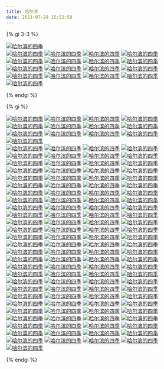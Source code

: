 ```yaml
---
title: 哈尔滨
date: 2021-07-29 15:52:59
---
```


{% gi 3-3 %}

[![哈尔滨的四季](harbin/thumbnails/thumb_IMG_20200614_115201.jpg "家")](harbin/IMG_20200614_115201.jpg)         
[![哈尔滨的四季](harbin/thumbnails/thumb_IMG_20200623_165025.jpg "家")](harbin/IMG_20200623_165025.jpg)
[![哈尔滨的四季](harbin/thumbnails/thumb_IMG_20200623_165030.jpg "家")](harbin/IMG_20200623_165030.jpg)
[![哈尔滨的四季](harbin/thumbnails/thumb_IMG_20200627_153214.jpg "家")](harbin/IMG_20200627_153214.jpg)
[![哈尔滨的四季](harbin/thumbnails/thumb_IMG_20200627_154056.jpg "家")](harbin/IMG_20200627_154056.jpg)
[![哈尔滨的四季](harbin/thumbnails/thumb_IMG_20200627_154104.jpg "家")](harbin/IMG_20200627_154104.jpg)
[![哈尔滨的四季](harbin/thumbnails/thumb_IMG_20200627_182758.jpg "家")](harbin/IMG_20200627_182758.jpg)
[![哈尔滨的四季](harbin/thumbnails/thumb_IMG_20200627_182802.jpg "家")](harbin/IMG_20200627_182802.jpg)
[![哈尔滨的四季](harbin/thumbnails/thumb_IMG_20200627_182812.jpg "家")](harbin/IMG_20200627_182812.jpg)
[![哈尔滨的四季](harbin/thumbnails/thumb_IMG_20200627_190507.jpg "家")](harbin/IMG_20200627_190507.jpg)
[![哈尔滨的四季](harbin/thumbnails/thumb_IMG_20200627_190510.jpg "家")](harbin/IMG_20200627_190510.jpg)
[![哈尔滨的四季](harbin/thumbnails/thumb_IMG_20200630_174942.jpg "家")](harbin/IMG_20200630_174942.jpg)
[![哈尔滨的四季](harbin/thumbnails/thumb_IMG_20200630_174946.jpg "家")](harbin/IMG_20200630_174946.jpg)
[![哈尔滨的四季](harbin/thumbnails/thumb_IMG_20200630_174953.jpg "家")](harbin/IMG_20200630_174953.jpg)
[![哈尔滨的四季](harbin/thumbnails/thumb_IMG_20200630_175013.jpg "家")](harbin/IMG_20200630_175013.jpg)
[![哈尔滨的四季](harbin/thumbnails/thumb_IMG_20200630_175019.jpg "家")](harbin/IMG_20200630_175019.jpg)
[![哈尔滨的四季](harbin/thumbnails/thumb_IMG_20200704_160719.jpg "家")](harbin/IMG_20200704_160719.jpg)
[![哈尔滨的四季](harbin/thumbnails/thumb_IMG_20200704_172334.jpg "家")](harbin/IMG_20200704_172334.jpg)

{% endgi %}

{% gi %}

[![哈尔滨的四季](harbin/thumbnails/thumb_IMG_20200705_141609.jpg "家")](harbin/IMG_20200705_141609.jpg)
[![哈尔滨的四季](harbin/thumbnails/thumb_IMG_20200705_141627.jpg "家")](harbin/IMG_20200705_141627.jpg)
[![哈尔滨的四季](harbin/thumbnails/thumb_IMG_20200723_163124.jpg "家")](harbin/IMG_20200723_163124.jpg)
[![哈尔滨的四季](harbin/thumbnails/thumb_IMG_20200723_163141.jpg "家")](harbin/IMG_20200723_163141.jpg)
[![哈尔滨的四季](harbin/thumbnails/thumb_IMG_20200723_163249.jpg "家")](harbin/IMG_20200723_163249.jpg)
[![哈尔滨的四季](harbin/thumbnails/thumb_IMG_20200723_163358.jpg "家")](harbin/IMG_20200723_163358.jpg)
[![哈尔滨的四季](harbin/thumbnails/thumb_IMG_20200723_172114.jpg "家")](harbin/IMG_20200723_172114.jpg)
[![哈尔滨的四季](harbin/thumbnails/thumb_IMG_20200723_174912.jpg "家")](harbin/IMG_20200723_174912.jpg)
[![哈尔滨的四季](harbin/thumbnails/thumb_IMG_20200725_192123.jpg "家")](harbin/IMG_20200725_192123.jpg)
[![哈尔滨的四季](harbin/thumbnails/thumb_IMG_20200726_183621.jpg "家")](harbin/IMG_20200726_183621.jpg)
[![哈尔滨的四季](harbin/thumbnails/thumb_IMG_20200726_183634.jpg "家")](harbin/IMG_20200726_183634.jpg)
[![哈尔滨的四季](harbin/thumbnails/thumb_IMG_20200726_183638.jpg "家")](harbin/IMG_20200726_183638.jpg)
[![哈尔滨的四季](harbin/thumbnails/thumb_IMG_20200729_184506.jpg "家")](harbin/IMG_20200729_184506.jpg)        
[![哈尔滨的四季](harbin/thumbnails/thumb_IMG_20200729_192112.jpg "家")](harbin/IMG_20200729_192112.jpg) 
[![哈尔滨的四季](harbin/thumbnails/thumb_IMG_20200729_192116.jpg "家")](harbin/IMG_20200729_192116.jpg) 
[![哈尔滨的四季](harbin/thumbnails/thumb_IMG_20200729_192904.jpg "家")](harbin/IMG_20200729_192904.jpg) 
[![哈尔滨的四季](harbin/thumbnails/thumb_IMG_20200729_192935.jpg "家")](harbin/IMG_20200729_192935.jpg) 
[![哈尔滨的四季](harbin/thumbnails/thumb_IMG_20200729_192940.jpg "家")](harbin/IMG_20200729_192940.jpg) 
[![哈尔滨的四季](harbin/thumbnails/thumb_IMG_20200729_192955.jpg "家")](harbin/IMG_20200729_192955.jpg) 
[![哈尔滨的四季](harbin/thumbnails/thumb_IMG_20200729_193505.jpg "家")](harbin/IMG_20200729_193505.jpg) 
[![哈尔滨的四季](harbin/thumbnails/thumb_IMG_20200729_193543.jpg "家")](harbin/IMG_20200729_193543.jpg) 
[![哈尔滨的四季](harbin/thumbnails/thumb_IMG_20200730_183144.jpg "家")](harbin/IMG_20200730_183144.jpg) 
[![哈尔滨的四季](harbin/thumbnails/thumb_IMG_20200802_204415.jpg "家")](harbin/IMG_20200802_204415.jpg) 
[![哈尔滨的四季](harbin/thumbnails/thumb_IMG_20200804_185146.jpg "家")](harbin/IMG_20200804_185146.jpg) 
[![哈尔滨的四季](harbin/thumbnails/thumb_IMG_20200804_185154.jpg "家")](harbin/IMG_20200804_185154.jpg) 
[![哈尔滨的四季](harbin/thumbnails/thumb_IMG_20200804_190447.jpg "家")](harbin/IMG_20200804_190447.jpg) 
[![哈尔滨的四季](harbin/thumbnails/thumb_IMG_20200805_184058.jpg "家")](harbin/IMG_20200805_184058.jpg) 
[![哈尔滨的四季](harbin/thumbnails/thumb_IMG_20200805_184115.jpg "家")](harbin/IMG_20200805_184115.jpg) 
[![哈尔滨的四季](harbin/thumbnails/thumb_IMG_20200805_184149.jpg "家")](harbin/IMG_20200805_184149.jpg) 
[![哈尔滨的四季](harbin/thumbnails/thumb_IMG_20200805_184236.jpg "家")](harbin/IMG_20200805_184236.jpg) 
[![哈尔滨的四季](harbin/thumbnails/thumb_IMG_20200805_192346.jpg "家")](harbin/IMG_20200805_192346.jpg) 
[![哈尔滨的四季](harbin/thumbnails/thumb_IMG_20200805_192351.jpg "家")](harbin/IMG_20200805_192351.jpg) 
[![哈尔滨的四季](harbin/thumbnails/thumb_IMG_20200805_192858.jpg "家")](harbin/IMG_20200805_192858.jpg) 
[![哈尔滨的四季](harbin/thumbnails/thumb_IMG_20200805_192943.jpg "家")](harbin/IMG_20200805_192943.jpg) 
[![哈尔滨的四季](harbin/thumbnails/thumb_IMG_20200805_194951.jpg "家")](harbin/IMG_20200805_194951.jpg) 
[![哈尔滨的四季](harbin/thumbnails/thumb_IMG_20200805_195017.jpg "家")](harbin/IMG_20200805_195017.jpg) 
[![哈尔滨的四季](harbin/thumbnails/thumb_IMG_20200806_163559.jpg "家")](harbin/IMG_20200806_163559.jpg) 
[![哈尔滨的四季](harbin/thumbnails/thumb_IMG_20200806_163611.jpg "家")](harbin/IMG_20200806_163611.jpg) 
[![哈尔滨的四季](harbin/thumbnails/thumb_IMG_20200806_164255.jpg "家")](harbin/IMG_20200806_164255.jpg) 
[![哈尔滨的四季](harbin/thumbnails/thumb_IMG_20200806_182704.jpg "家")](harbin/IMG_20200806_182704.jpg) 
[![哈尔滨的四季](harbin/thumbnails/thumb_IMG_20200806_182915.jpg "家")](harbin/IMG_20200806_182915.jpg) 
[![哈尔滨的四季](harbin/thumbnails/thumb_IMG_20200806_190422.jpg "家")](harbin/IMG_20200806_190422.jpg) 
[![哈尔滨的四季](harbin/thumbnails/thumb_IMG_20200806_191633.jpg "家")](harbin/IMG_20200806_191633.jpg) 
[![哈尔滨的四季](harbin/thumbnails/thumb_IMG_20200806_191714.jpg "家")](harbin/IMG_20200806_191714.jpg) 
[![哈尔滨的四季](harbin/thumbnails/thumb_IMG_20200806_191720.jpg "家")](harbin/IMG_20200806_191720.jpg) 
[![哈尔滨的四季](harbin/thumbnails/thumb_IMG_20200806_191728.jpg "家")](harbin/IMG_20200806_191728.jpg) 
[![哈尔滨的四季](harbin/thumbnails/thumb_IMG_20200806_191734.jpg "家")](harbin/IMG_20200806_191734.jpg) 
[![哈尔滨的四季](harbin/thumbnails/thumb_IMG_20200806_191750.jpg "家")](harbin/IMG_20200806_191750.jpg) 
[![哈尔滨的四季](harbin/thumbnails/thumb_IMG_20200806_191809.jpg "家")](harbin/IMG_20200806_191809.jpg) 
[![哈尔滨的四季](harbin/thumbnails/thumb_IMG_20200806_191926.jpg "家")](harbin/IMG_20200806_191926.jpg) 
[![哈尔滨的四季](harbin/thumbnails/thumb_IMG_20200806_193105.jpg "家")](harbin/IMG_20200806_193105.jpg) 
[![哈尔滨的四季](harbin/thumbnails/thumb_IMG_20200806_193111.jpg "家")](harbin/IMG_20200806_193111.jpg) 
[![哈尔滨的四季](harbin/thumbnails/thumb_IMG_20200811_173746.jpg "家")](harbin/IMG_20200811_173746.jpg) 
[![哈尔滨的四季](harbin/thumbnails/thumb_IMG_20200811_180144.jpg "家")](harbin/IMG_20200811_180144.jpg) 
[![哈尔滨的四季](harbin/thumbnails/thumb_IMG_20200811_183425.jpg "家")](harbin/IMG_20200811_183425.jpg) 
[![哈尔滨的四季](harbin/thumbnails/thumb_IMG_20200811_183429.jpg "家")](harbin/IMG_20200811_183429.jpg) 
[![哈尔滨的四季](harbin/thumbnails/thumb_IMG_20200811_183432.jpg "家")](harbin/IMG_20200811_183432.jpg) 
[![哈尔滨的四季](harbin/thumbnails/thumb_IMG_20200811_183435.jpg "家")](harbin/IMG_20200811_183435.jpg) 
[![哈尔滨的四季](harbin/thumbnails/thumb_IMG_20200819_183546.jpg "家")](harbin/IMG_20200819_183546.jpg) 
[![哈尔滨的四季](harbin/thumbnails/thumb_IMG_20200819_184133.jpg "家")](harbin/IMG_20200819_184133.jpg) 
[![哈尔滨的四季](harbin/thumbnails/thumb_IMG_20200819_184135.jpg "家")](harbin/IMG_20200819_184135.jpg) 
[![哈尔滨的四季](harbin/thumbnails/thumb_IMG_20200821_175113.jpg "家")](harbin/IMG_20200821_175113.jpg) 
[![哈尔滨的四季](harbin/thumbnails/thumb_IMG_20200824_152348.jpg "家")](harbin/IMG_20200824_152348.jpg) 
[![哈尔滨的四季](harbin/thumbnails/thumb_IMG_20200830_174037.jpg "家")](harbin/IMG_20200830_174037.jpg) 
[![哈尔滨的四季](harbin/thumbnails/thumb_IMG_20200831_150250.jpg "家")](harbin/IMG_20200831_150250.jpg) 
[![哈尔滨的四季](harbin/thumbnails/thumb_IMG_20200831_151523.jpg "家")](harbin/IMG_20200831_151523.jpg) 
[![哈尔滨的四季](harbin/thumbnails/thumb_IMG_20200831_151659.jpg "家")](harbin/IMG_20200831_151659.jpg) 
[![哈尔滨的四季](harbin/thumbnails/thumb_IMG_20200901_175639.jpg "家")](harbin/IMG_20200901_175639.jpg) 
[![哈尔滨的四季](harbin/thumbnails/thumb_IMG_20200901_180533.jpg "家")](harbin/IMG_20200901_180533.jpg) 
[![哈尔滨的四季](harbin/thumbnails/thumb_IMG_20200901_190557.jpg "家")](harbin/IMG_20200901_190557.jpg) 
[![哈尔滨的四季](harbin/thumbnails/thumb_IMG_20200901_194535.jpg "家")](harbin/IMG_20200901_194535.jpg) 
[![哈尔滨的四季](harbin/thumbnails/thumb_IMG_20200901_194610.jpg "家")](harbin/IMG_20200901_194610.jpg) 
[![哈尔滨的四季](harbin/thumbnails/thumb_IMG_20200904_145612.jpg "家")](harbin/IMG_20200904_145612.jpg) 
[![哈尔滨的四季](harbin/thumbnails/thumb_IMG_20200904_150504.jpg "家")](harbin/IMG_20200904_150504.jpg) 
[![哈尔滨的四季](harbin/thumbnails/thumb_IMG_20200904_150515.jpg "家")](harbin/IMG_20200904_150515.jpg) 
[![哈尔滨的四季](harbin/thumbnails/thumb_IMG_20200904_150533.jpg "家")](harbin/IMG_20200904_150533.jpg) 
[![哈尔滨的四季](harbin/thumbnails/thumb_IMG_20200904_150535.jpg "家")](harbin/IMG_20200904_150535.jpg) 
[![哈尔滨的四季](harbin/thumbnails/thumb_IMG_20200904_151107.jpg "家")](harbin/IMG_20200904_151107.jpg) 
[![哈尔滨的四季](harbin/thumbnails/thumb_IMG_20200904_171156.jpg "家")](harbin/IMG_20200904_171156.jpg) 
[![哈尔滨的四季](harbin/thumbnails/thumb_IMG_20200913_173230.jpg "家")](harbin/IMG_20200913_173230.jpg) 
[![哈尔滨的四季](harbin/thumbnails/thumb_IMG_20200913_173235.jpg "家")](harbin/IMG_20200913_173235.jpg) 
[![哈尔滨的四季](harbin/thumbnails/thumb_IMG_20200913_173340.jpg "家")](harbin/IMG_20200913_173340.jpg) 
[![哈尔滨的四季](harbin/thumbnails/thumb_IMG_20200913_173352.jpg "家")](harbin/IMG_20200913_173352.jpg) 
[![哈尔滨的四季](harbin/thumbnails/thumb_IMG_20200913_173353.jpg "家")](harbin/IMG_20200913_173353.jpg) 
[![哈尔滨的四季](harbin/thumbnails/thumb_IMG_20200913_173736.jpg "家")](harbin/IMG_20200913_173736.jpg) 
[![哈尔滨的四季](harbin/thumbnails/thumb_IMG_20200913_173739.jpg "家")](harbin/IMG_20200913_173739.jpg) 
[![哈尔滨的四季](harbin/thumbnails/thumb_IMG_20200913_173746.jpg "家")](harbin/IMG_20200913_173746.jpg) 
[![哈尔滨的四季](harbin/thumbnails/thumb_IMG_20200920_181618.jpg "家")](harbin/IMG_20200920_181618.jpg) 
[![哈尔滨的四季](harbin/thumbnails/thumb_IMG_20200921_122535.jpg "家")](harbin/IMG_20200921_122535.jpg) 
[![哈尔滨的四季](harbin/thumbnails/thumb_IMG_20200923_172311.jpg "家")](harbin/IMG_20200923_172311.jpg) 
[![哈尔滨的四季](harbin/thumbnails/thumb_IMG_20200923_172323.jpg "家")](harbin/IMG_20200923_172323.jpg) 
[![哈尔滨的四季](harbin/thumbnails/thumb_IMG_20200926_170710.jpg "家")](harbin/IMG_20200926_170710.jpg) 
[![哈尔滨的四季](harbin/thumbnails/thumb_IMG_20200926_170713.jpg "家")](harbin/IMG_20200926_170713.jpg) 
[![哈尔滨的四季](harbin/thumbnails/thumb_IMG_20200926_170722.jpg "家")](harbin/IMG_20200926_170722.jpg) 
[![哈尔滨的四季](harbin/thumbnails/thumb_IMG_20200928_154155.jpg "家")](harbin/IMG_20200928_154155.jpg) 
[![哈尔滨的四季](harbin/thumbnails/thumb_IMG_20200928_154209.jpg "家")](harbin/IMG_20200928_154209.jpg) 
[![哈尔滨的四季](harbin/thumbnails/thumb_IMG_20200928_154214.jpg "家")](harbin/IMG_20200928_154214.jpg) 
[![哈尔滨的四季](harbin/thumbnails/thumb_IMG_20200928_174457.jpg "家")](harbin/IMG_20200928_174457.jpg) 
[![哈尔滨的四季](harbin/thumbnails/thumb_IMG_20201012_152517.jpg "家")](harbin/IMG_20201012_152517.jpg) 
[![哈尔滨的四季](harbin/thumbnails/thumb_IMG_20201012_162054.jpg "家")](harbin/IMG_20201012_162054.jpg) 
[![哈尔滨的四季](harbin/thumbnails/thumb_IMG_20201012_162114.jpg "家")](harbin/IMG_20201012_162114.jpg) 
[![哈尔滨的四季](harbin/thumbnails/thumb_IMG_20201016_164058.jpg "家")](harbin/IMG_20201016_164058.jpg) 
[![哈尔滨的四季](harbin/thumbnails/thumb_IMG_20201016_164108.jpg "家")](harbin/IMG_20201016_164108.jpg) 
[![哈尔滨的四季](harbin/thumbnails/thumb_IMG_20201017_155907.jpg "家")](harbin/IMG_20201017_155907.jpg) 
[![哈尔滨的四季](harbin/thumbnails/thumb_IMG_20201017_165127.jpg "家")](harbin/IMG_20201017_165127.jpg) 
[![哈尔滨的四季](harbin/thumbnails/thumb_IMG_20201017_165132.jpg "家")](harbin/IMG_20201017_165132.jpg) 
[![哈尔滨的四季](harbin/thumbnails/thumb_IMG_20201017_165144.jpg "家")](harbin/IMG_20201017_165144.jpg) 
[![哈尔滨的四季](harbin/thumbnails/thumb_IMG_20201017_165220.jpg "家")](harbin/IMG_20201017_165220.jpg) 
[![哈尔滨的四季](harbin/thumbnails/thumb_IMG_20201017_165229.jpg "家")](harbin/IMG_20201017_165229.jpg) 
[![哈尔滨的四季](harbin/thumbnails/thumb_IMG_20201017_165243.jpg "家")](harbin/IMG_20201017_165243.jpg) 
[![哈尔滨的四季](harbin/thumbnails/thumb_IMG_20201020_141749.jpg "家")](harbin/IMG_20201020_141749.jpg) 
[![哈尔滨的四季](harbin/thumbnails/thumb_IMG_20201029_153813.jpg "家")](harbin/IMG_20201029_153813.jpg) 
[![哈尔滨的四季](harbin/thumbnails/thumb_IMG_20201105_140516.jpg "家")](harbin/IMG_20201105_140516.jpg) 
[![哈尔滨的四季](harbin/thumbnails/thumb_IMG_20201105_161219.jpg "家")](harbin/IMG_20201105_161219.jpg) 
[![哈尔滨的四季](harbin/thumbnails/thumb_IMG_20201105_161226.jpg "家")](harbin/IMG_20201105_161226.jpg) 
[![哈尔滨的四季](harbin/thumbnails/thumb_IMG_20201105_162228.jpg "家")](harbin/IMG_20201105_162228.jpg) 
[![哈尔滨的四季](harbin/thumbnails/thumb_IMG_20201119_162001.jpg "家")](harbin/IMG_20201119_162001.jpg) 
[![哈尔滨的四季](harbin/thumbnails/thumb_IMG_20201119_162027.jpg "家")](harbin/IMG_20201119_162027.jpg) 
[![哈尔滨的四季](harbin/thumbnails/thumb_IMG_20201119_162031.jpg "家")](harbin/IMG_20201119_162031.jpg) 
[![哈尔滨的四季](harbin/thumbnails/thumb_IMG_20201119_162242.jpg "家")](harbin/IMG_20201119_162242.jpg) 
[![哈尔滨的四季](harbin/thumbnails/thumb_IMG_20210204_122006.jpg "家")](harbin/IMG_20210204_122006.jpg) 
[![哈尔滨的四季](harbin/thumbnails/thumb_IMG_20210204_122012.jpg "家")](harbin/IMG_20210204_122012.jpg)

{% endgi %}